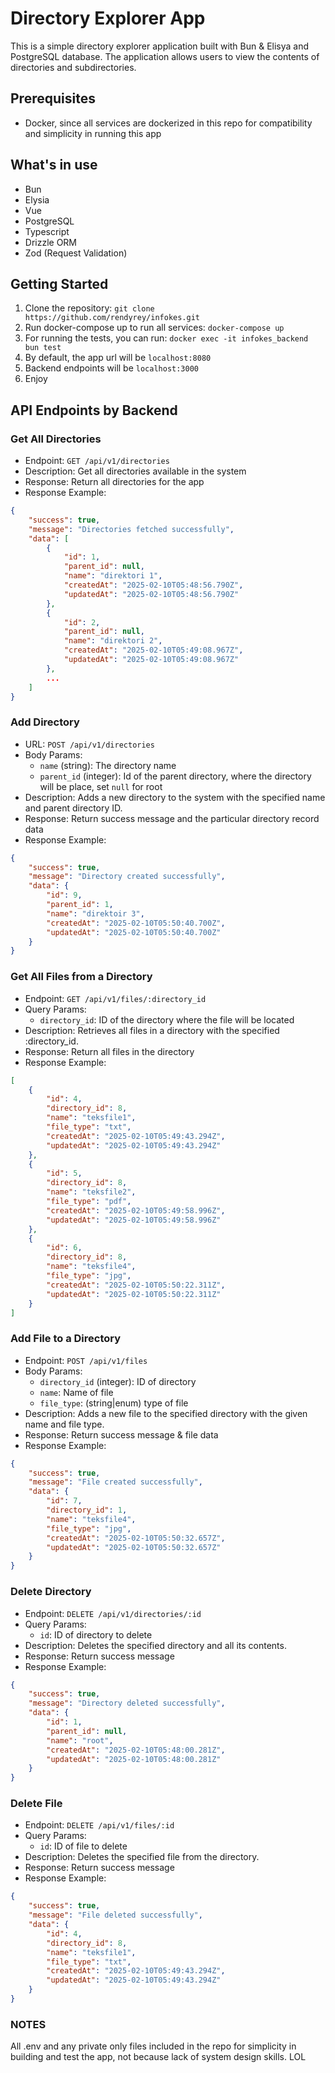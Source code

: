 # Directory Explorer App

This is a simple directory explorer application built with Bun & Elisya and PostgreSQL database. 
The application allows users to view the contents of directories and subdirectories.

## Prerequisites
- Docker, since all services are dockerized in this repo for compatibility and simplicity in running this app

## What's in use
- Bun
- Elysia
- Vue
- PostgreSQL
- Typescript
- Drizzle ORM
- Zod (Request Validation)

## Getting Started

1. Clone the repository: `git clone https://github.com/rendyrey/infokes.git`
2. Run docker-compose up to run all services: `docker-compose up`
3. For running the tests, you can run: `docker exec -it infokes_backend bun test`
4. By default, the app url will be `localhost:8080`
5. Backend endpoints will be `localhost:3000`
6. Enjoy

## API Endpoints by Backend

### Get All Directories

- Endpoint: `GET /api/v1/directories`
- Description: Get all directories available in the system
- Response: Return all directories for the app
- Response Example:
```json
{
    "success": true,
    "message": "Directories fetched successfully",
    "data": [
        {
            "id": 1,
            "parent_id": null,
            "name": "direktori 1",
            "createdAt": "2025-02-10T05:48:56.790Z",
            "updatedAt": "2025-02-10T05:48:56.790Z"
        },
        {
            "id": 2,
            "parent_id": null,
            "name": "direktori 2",
            "createdAt": "2025-02-10T05:49:08.967Z",
            "updatedAt": "2025-02-10T05:49:08.967Z"
        },
        ...
    ]
}
```

### Add Directory

- URL: `POST /api/v1/directories`
- Body Params:
  - `name` (string): The directory name
  - `parent_id` (integer): Id of the parent directory, where the directory will be place, set `null` for root
- Description: Adds a new directory to the system with the specified name and parent directory ID.
- Response: Return success message and the particular directory record data
- Response Example:
```json
{
    "success": true,
    "message": "Directory created successfully",
    "data": {
        "id": 9,
        "parent_id": 1,
        "name": "direktoir 3",
        "createdAt": "2025-02-10T05:50:40.700Z",
        "updatedAt": "2025-02-10T05:50:40.700Z"
    }
}
```

### Get All Files from a Directory

- Endpoint: `GET /api/v1/files/:directory_id`
- Query Params:
  - `directory_id`: ID of the directory where the file will be located
- Description: Retrieves all files in a directory with the specified :directory_id.
- Response: Return all files in the directory
- Response Example:
```json
[
    {
        "id": 4,
        "directory_id": 8,
        "name": "teksfile1",
        "file_type": "txt",
        "createdAt": "2025-02-10T05:49:43.294Z",
        "updatedAt": "2025-02-10T05:49:43.294Z"
    },
    {
        "id": 5,
        "directory_id": 8,
        "name": "teksfile2",
        "file_type": "pdf",
        "createdAt": "2025-02-10T05:49:58.996Z",
        "updatedAt": "2025-02-10T05:49:58.996Z"
    },
    {
        "id": 6,
        "directory_id": 8,
        "name": "teksfile4",
        "file_type": "jpg",
        "createdAt": "2025-02-10T05:50:22.311Z",
        "updatedAt": "2025-02-10T05:50:22.311Z"
    }
]
```

### Add File to a Directory
- Endpoint: `POST /api/v1/files`
- Body Params:
  - `directory_id` (integer): ID of directory
  - `name`: Name of file
  - `file_type`: (string|enum) type of file
- Description: Adds a new file to the specified directory with the given name and file type.
- Response: Return success message & file data
- Response Example:
```json
{
    "success": true,
    "message": "File created successfully",
    "data": {
        "id": 7,
        "directory_id": 1,
        "name": "teksfile4",
        "file_type": "jpg",
        "createdAt": "2025-02-10T05:50:32.657Z",
        "updatedAt": "2025-02-10T05:50:32.657Z"
    }
}
```

### Delete Directory
- Endpoint: `DELETE /api/v1/directories/:id`
- Query Params:
  - `id`: ID of directory to delete
- Description: Deletes the specified directory and all its contents.
- Response: Return success message
- Response Example:
```json
{
    "success": true,
    "message": "Directory deleted successfully",
    "data": {
        "id": 1,
        "parent_id": null,
        "name": "root",
        "createdAt": "2025-02-10T05:48:00.281Z",
        "updatedAt": "2025-02-10T05:48:00.281Z"
    }
}
```

### Delete File
- Endpoint: `DELETE /api/v1/files/:id`
- Query Params:
  - `id`: ID of file to delete
- Description: Deletes the specified file from the directory.
- Response: Return success message
- Response Example:
```json
{
    "success": true,
    "message": "File deleted successfully",
    "data": {
        "id": 4,
        "directory_id": 8,
        "name": "teksfile1",
        "file_type": "txt",
        "createdAt": "2025-02-10T05:49:43.294Z",
        "updatedAt": "2025-02-10T05:49:43.294Z"
    }
}
```

### NOTES
All .env and any private only files included in the repo for simplicity in building and test the app, not because lack of system design skills. LOL
